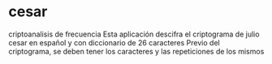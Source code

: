 # cesar
criptoanalisis de frecuencia
Esta aplicación descifra el criptograma de julio cesar en español y con diccionario de 26 caracteres
Previo del criptograma, se deben tener los caracteres y las repeticiones de los mismos
